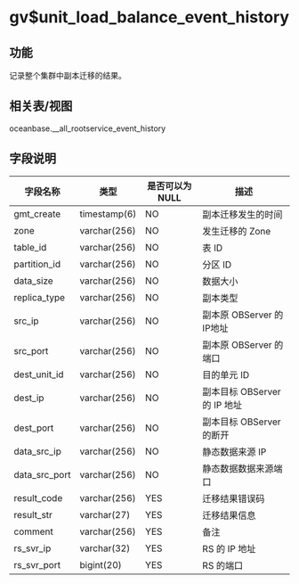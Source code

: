gv$unit_load_balance_event_history
=======================================================

功能
-----------

记录整个集群中副本迁移的结果。

相关表/视图
---------------

oceanbase.__all_rootservice_event_history

字段说明
-------------

|   **字段名称**    |    **类型**    | **是否可以为 NULL** |        **描述**         |
|---------------|--------------|----------------|-----------------------|
| gmt_create    | timestamp(6) | NO             | 副本迁移发生的时间             |
| zone          | varchar(256) | NO             | 发生迁移的 Zone            |
| table_id      | varchar(256) | NO             | 表 ID                  |
| partition_id  | varchar(256) | NO             | 分区 ID                 |
| data_size     | varchar(256) | NO             | 数据大小                  |
| replica_type  | varchar(256) | NO             | 副本类型                  |
| src_ip        | varchar(256) | NO             | 副本原 OBServer 的IP地址    |
| src_port      | varchar(256) | NO             | 副本原 OBServer 的端口      |
| dest_unit_id  | varchar(256) | NO             | 目的单元 ID               |
| dest_ip       | varchar(256) | NO             | 副本目标 OBServer 的 IP 地址 |
| dest_port     | varchar(256) | NO             | 副本目标 OBServer 的断开     |
| data_src_ip   | varchar(256) | NO             | 静态数据来源 IP             |
| data_src_port | varchar(256) | NO             | 静态数据数据来源端口            |
| result_code   | varchar(256) | YES            | 迁移结果错误码               |
| result_str    | varchar(27)  | YES            | 迁移结果信息                |
| comment       | varchar(256) | YES            | 备注                    |
| rs_svr_ip     | varchar(32)  | YES            | RS 的 IP 地址            |
| rs_svr_port   | bigint(20)   | YES            | RS 的端口                |
